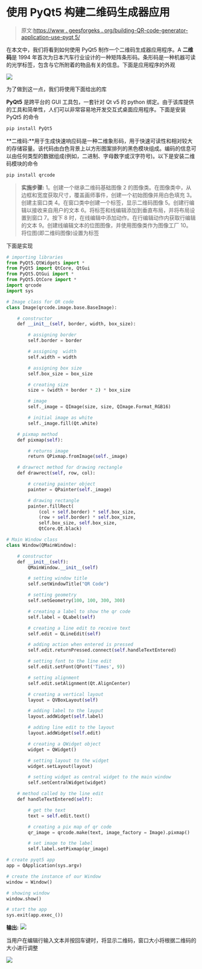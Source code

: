 # 使用 PyQt5 构建二维码生成器应用

> 原文:[https://www . geesforgeks . org/building-QR-code-generator-application-use-pyqt 5/](https://www.geeksforgeeks.org/building-qr-code-generator-application-using-pyqt5/)

在本文中，我们将看到如何使用 PyQt5 制作一个二维码生成器应用程序。A **二维码**是 1994 年首次为日本汽车行业设计的一种矩阵条形码。条形码是一种机器可读的光学标签，包含与它所附着的物品有关的信息。下面是应用程序的外观

![](img/b81e2c9c007c35320516c9dacf7f28f1.png)

为了做到这一点，我们将使用下面给出的库

**PyQt5** 是跨平台的 GUI 工具包，一套针对 Qt v5 的 python 绑定。由于该库提供的工具和简单性，人们可以非常容易地开发交互式桌面应用程序。下面是安装 PyQt5 的命令

```py
pip install PyQt5
```

**二维码:**用于生成快速响应码是一种二维象形码，用于快速可读性和相对较大的存储容量。该代码由白色背景上以方形图案排列的黑色模块组成。编码的信息可以由任何类型的数据组成(例如，二进制、字母数字或汉字符号)。以下是安装二维码模块的命令

```py
pip install qrcode
```

> **实施步骤:**
> 1。创建一个继承二维码基础图像
> 2 的图像类。在图像类中，从边框和宽度获取尺寸，覆盖画师事件，创建一个初始图像并用白色填充
> 3。创建主窗口类
> 4。在窗口类中创建一个标签，显示二维码图像
> 5。创建行编辑以接收来自用户的文本
> 6。将标签和线编辑添加到垂直布局，并将布局设置到窗口
> 7。按下
> 8 时，在线编辑中添加动作。在行编辑动作内获取行编辑的文本
> 9。创建线编辑文本的位图图像，并使用图像类作为图像工厂
> 10。将位图(即二维码图像)设置为标签

下面是实现

```py
# importing libraries
from PyQt5.QtWidgets import * 
from PyQt5 import QtCore, QtGui
from PyQt5.QtGui import * 
from PyQt5.QtCore import * 
import qrcode
import sys

# Image class for QR code
class Image(qrcode.image.base.BaseImage):

    # constructor
    def __init__(self, border, width, box_size):

        # assigning border
        self.border = border

        # assigning  width
        self.width = width

        # assigning box size
        self.box_size = box_size

        # creating size
        size = (width + border * 2) * box_size

        # image
        self._image = QImage(size, size, QImage.Format_RGB16)

        # initial image as white
        self._image.fill(Qt.white)

    # pixmap method
    def pixmap(self):

        # returns image
        return QPixmap.fromImage(self._image)

    # drawrect method for drawing rectangle
    def drawrect(self, row, col):

        # creating painter object
        painter = QPainter(self._image)

        # drawing rectangle
        painter.fillRect(
            (col + self.border) * self.box_size,
            (row + self.border) * self.box_size,
            self.box_size, self.box_size,
            QtCore.Qt.black)

# Main Window class
class Window(QMainWindow):

    # constructor
    def __init__(self):
        QMainWindow.__init__(self)

        # setting window title
        self.setWindowTitle("QR Code")

        # setting geometry
        self.setGeometry(100, 100, 300, 300)

        # creating a label to show the qr code
        self.label = QLabel(self)

        # creating a line edit to receive text
        self.edit = QLineEdit(self)

        # adding action when entered is pressed
        self.edit.returnPressed.connect(self.handleTextEntered)

        # setting font to the line edit
        self.edit.setFont(QFont('Times', 9))

        # setting alignment
        self.edit.setAlignment(Qt.AlignCenter)

        # creating a vertical layout
        layout = QVBoxLayout(self)

        # adding label to the layput
        layout.addWidget(self.label)

        # adding line edit to the layout
        layout.addWidget(self.edit)

        # creating a QWidget object
        widget = QWidget()

        # setting layout to the widget
        widget.setLayout(layout)

        # setting widget as central widget to the main window
        self.setCentralWidget(widget)

    # method called by the line edit
    def handleTextEntered(self):

        # get the text
        text = self.edit.text()

        # creating a pix map of qr code
        qr_image = qrcode.make(text, image_factory = Image).pixmap()

        # set image to the label
        self.label.setPixmap(qr_image)

# create pyqt5 app
app = QApplication(sys.argv)

# create the instance of our Window
window = Window()

# showing window
window.show()

# start the app
sys.exit(app.exec_())
```

**输出:**
![](img/2324ee70d3b67cd7abc5a0e5cb019a07.png)

当用户在编辑行输入文本并按回车键时，将显示二维码，窗口大小将根据二维码的大小进行调整

![](img/b81e2c9c007c35320516c9dacf7f28f1.png)